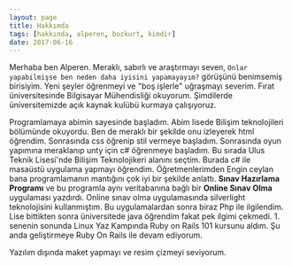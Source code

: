```yaml
---
layout: page
title: Hakkımda
tags: [hakkında, alperen, bozkurt, kimdir]
date: 2017-06-16
---
```

Merhaba ben Alperen. Meraklı, sabırlı ve araştırmayı seven, `Onlar yapabilmişse ben neden daha iyisini yapamayayım?` görüşünü benimsemiş birisiyim. Yeni şeyler öğrenmeyi ve "boş işlerle" uğraşmayı severim. Fırat üniversitesinde Bilgisayar Mühendisliği okuyorum. Şimdilerde üniversitemizde açık kaynak kulübü kurmaya çalışıyoruz.

Programlamaya abimin sayesinde başladım. Abim lisede Bilişim teknolojileri bölümünde okuyordu. Ben de meraklı bir şekilde onu izleyerek html öğrendim. Sonrasında css öğrenip stil vermeye başladım. Sonrasında oyun yapımına meraklanıp unty için c# öğrenmeye başladım. Bu sırada Ulus Teknik Lisesi'nde Bilişim Teknolojikeri alanını seçtim. Burada c# ile masaüstü uygulama yapmayı öğrendim. Öğretmenlerimden Engin ceylan bana programlamanın mantığını çok iyi bir şekilde anlattı. **Sınav Hazırlama Programı** ve bu programla aynı veritabanına bağlı bir **Online Sınav Olma** uygulaması yazdırdı. Online sınav olma uygulamasında silverlight teknolojisini kullanmıştım. Bu uygulamalardan sonra biraz Php ile ilgilendim. Lise bittikten sonra üniversitede java öğrendim fakat pek ilgimi çekmedi. 1. senenin sonunda Linux Yaz Kampında Ruby on Rails 101 kursunu aldım. Şu anda geliştirmeye Ruby On Rails ile devam ediyorum.

Yazılım dışında maket yapmayı ve resim çizmeyi seviyorum.

